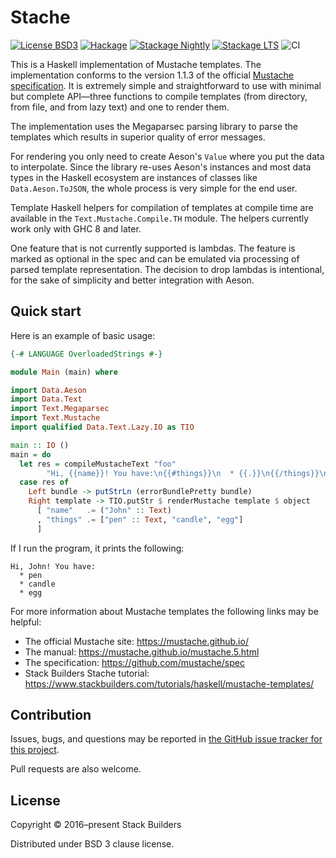 # Stache

[![License BSD3](https://img.shields.io/badge/license-BSD3-brightgreen.svg)](http://opensource.org/licenses/BSD-3-Clause)
[![Hackage](https://img.shields.io/hackage/v/stache.svg?style=flat)](https://hackage.haskell.org/package/stache)
[![Stackage Nightly](http://stackage.org/package/stache/badge/nightly)](http://stackage.org/nightly/package/stache)
[![Stackage LTS](http://stackage.org/package/stache/badge/lts)](http://stackage.org/lts/package/stache)
![CI](https://github.com/stackbuilders/stache/workflows/CI/badge.svg?branch=master)

This is a Haskell implementation of Mustache templates. The implementation
conforms to the version 1.1.3 of the official [Mustache
specification](https://github.com/mustache/spec). It is extremely simple and
straightforward to use with minimal but complete API—three functions to
compile templates (from directory, from file, and from lazy text) and one to
render them.

The implementation uses the Megaparsec parsing library to parse the
templates which results in superior quality of error messages.

For rendering you only need to create Aeson's `Value` where you put the data
to interpolate. Since the library re-uses Aeson's instances and most data
types in the Haskell ecosystem are instances of classes like
`Data.Aeson.ToJSON`, the whole process is very simple for the end user.

Template Haskell helpers for compilation of templates at compile time are
available in the `Text.Mustache.Compile.TH` module. The helpers currently
work only with GHC 8 and later.

One feature that is not currently supported is lambdas. The feature is
marked as optional in the spec and can be emulated via processing of parsed
template representation. The decision to drop lambdas is intentional, for
the sake of simplicity and better integration with Aeson.

## Quick start

Here is an example of basic usage:

```haskell
{-# LANGUAGE OverloadedStrings #-}

module Main (main) where

import Data.Aeson
import Data.Text
import Text.Megaparsec
import Text.Mustache
import qualified Data.Text.Lazy.IO as TIO

main :: IO ()
main = do
  let res = compileMustacheText "foo"
        "Hi, {{name}}! You have:\n{{#things}}\n  * {{.}}\n{{/things}}\n"
  case res of
    Left bundle -> putStrLn (errorBundlePretty bundle)
    Right template -> TIO.putStr $ renderMustache template $ object
      [ "name"   .= ("John" :: Text)
      , "things" .= ["pen" :: Text, "candle", "egg"]
      ]
```

If I run the program, it prints the following:

```
Hi, John! You have:
  * pen
  * candle
  * egg
```

For more information about Mustache templates the following links may be
helpful:

* The official Mustache site: https://mustache.github.io/
* The manual: https://mustache.github.io/mustache.5.html
* The specification: https://github.com/mustache/spec
* Stack Builders Stache tutorial: https://www.stackbuilders.com/tutorials/haskell/mustache-templates/

## Contribution

Issues, bugs, and questions may be reported in [the GitHub issue tracker for
this project](https://github.com/stackbuilders/stache/issues).

Pull requests are also welcome.

## License

Copyright © 2016–present Stack Builders

Distributed under BSD 3 clause license.
